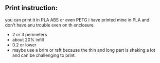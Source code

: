 Print instruction:
---
you can print it in PLA ABS or even PETG i have printed mine in PLA and don't have anu trouble even on th enclosure.
- 2 or 3 perimeters 
- about 20% infill
- 0.2 or lower 
- maybe use a brim or raft because the thin and long part is shaking a lot and can be challenging to print.
